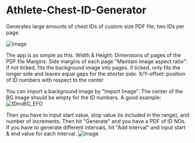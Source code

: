 # Athlete-Chest-ID-Generator
Generates large amounts of chest IDs of custom size PDF file, two IDs per page.

![image](https://github.com/user-attachments/assets/e20b8b0f-53ae-45a9-b46e-5f34ace25639)

The app is as simple as this.
Width & Height: Dimensions of pages of the PDF file
Margins: Side margins of each page
"Maintain image aspect ratio": if not ticked, fits the background image into pages. if ticked, only fits the longer side and leaves equal gaps for the shorter side.
X/Y-offset: position of ID numbers with respect to the center

You can import a background image by "Import Image". The center of the BG image should be empty for the ID numbers.
A good example:
![IDnoBG_EFO](https://github.com/user-attachments/assets/1c61765d-79fe-4d71-a3f2-e1e8ea41e74f)

Then you have to input start value, stop value (is included in the range), and number of increments.
Then hit "Generate" and you have a PDF of ID NOs.
If you have to generate different intervals, hit "Add interval" and input start & end value for each interval.
![image](https://github.com/user-attachments/assets/e0561b4d-9185-4545-847a-98ebb594eff2)

